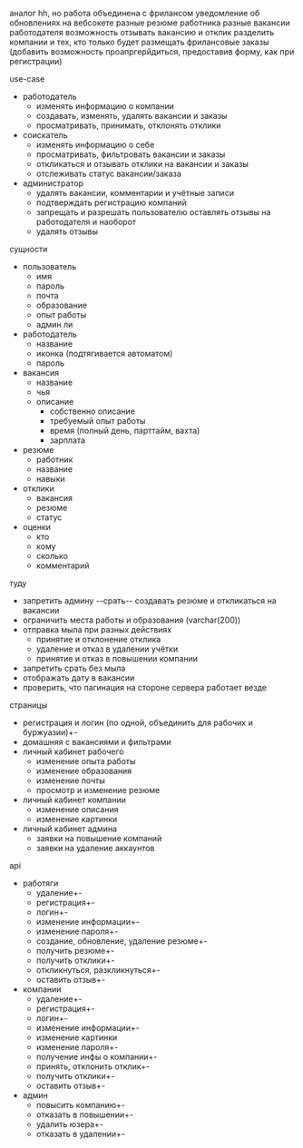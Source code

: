 аналог hh, но работа объединена с фрилансом
уведомление об обновлениях на вебсокете
разные резюме работника
разные вакансии работодателя
возможность отзывать вакансию и отклик
разделить компании и тех, кто только будет размещать фрилансовые заказы (добавить возможность проапргерйдиться, предоставив форму, как при регистрации)


use-case
- работодатель
  - изменять информацию о компании
  - создавать, изменять, удалять вакансии и заказы
  - просматривать, принимать, отклонять отклики
- соискатель
  - изменять информацию о себе
  - просматривать, фильтровать вакансии и заказы
  - откликаться и отзывать отклики на вакансии и заказы
  - отслеживать статус вакансии/заказа
- администратор
  - удалять вакансии, комментарии и учётные записи
  - подтверждать регистрацию компаний
  - запрещать и разрешать пользователю оставлять отзывы на работодателя и наоборот
  - удалять отзывы

сущности
- пользователь
  - имя
  - пароль
  - почта
  - образование
  - опыт работы
  - админ ли
- работодатель
  - название
  - иконка (подтягивается автоматом)
  - пароль
- вакансия
  - название
  - чья
  - описание
    - собственно описание
    - требуемый опыт работы
    - время (полный день, парттайм, вахта)
    - зарплата
- резюме
  - работник
  - название
  - навыки
- отклики
  - вакансия
  - резюме
  - статус
- оценки
  - кто
  - кому
  - сколько
  - комментарий
  

туду
- запретить админу --срать-- создавать резюме и откликаться на вакансии
- ограничить места работы и образования (varchar(200))
- отправка мыла при разных действиях
  - принятие и отклонение отклика
  - удаление и отказ в удалении учётки
  - принятие и отказ в повышении компании
- запретить срать без мыла
- отображать дату в вакансии
- проверить, что пагинация на стороне сервера работает везде

страницы
- регистрация и логин (по одной, объединить для рабочих и буржуазии)+-
- домашняя с вакансиями и фильтрами
- личный кабинет рабочего
  - изменение опыта работы
  - изменение образования
  - изменение почты
  - просмотр и изменение резюме
- личный кабинет компании
  - изменение описания
  - изменение картинки
- личный кабинет админа
  - заявки на повышение компаний
  - заявки на удаление аккаунтов
  
api
- работяги
  - удаление+-
  - регистрация+-
  - логин+-
  - изменение информации+-
  - изменение пароля+-
  - создание, обновление, удаление резюме+-
  - получить резюме+-
  - получить отклики+-
  - откликнуться, разкликнуться+-
  - оставить отзыв+-
- компании
  - удаление+-
  - регистрация+-
  - логин+-
  - изменение информации+-
  - изменение картинки
  - изменение пароля+-
  - получение инфы о компании+-
  - принять, отклонить отклик+-
  - получить отклики+-
  - оставить отзыв+-
- админ
  - повысить компанию+-
  - отказать в повышении+-
  - удалить юзера+-
  - отказать в удалении+-